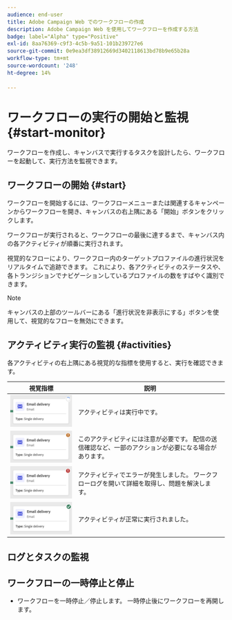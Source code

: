 ```yaml
---
audience: end-user
title: Adobe Campaign Web でのワークフローの作成
description: Adobe Campaign Web を使用してワークフローを作成する方法
badge: label="Alpha" type="Positive"
exl-id: 8aa76369-c9f3-4c5b-9a51-101b239727e6
source-git-commit: 0e9ea3df38912669d3402118613bd78b9e65b28a
workflow-type: tm+mt
source-wordcount: '248'
ht-degree: 14%

---
```


# ワークフローの実行の開始と監視 {#start-monitor}

ワークフローを作成し、キャンバスで実行するタスクを設計したら、ワークフローを起動して、実行方法を監視できます。

## ワークフローの開始 {#start}

ワークフローを開始するには、ワークフローメニューまたは関連するキャンペーンからワークフローを開き、キャンバスの右上隅にある「開始」ボタンをクリックします。

ワークフローが実行されると、ワークフローの最後に達するまで、キャンバス内の各アクティビティが順番に実行されます。

視覚的なフローにより、ワークフロー内のターゲットプロファイルの進行状況をリアルタイムで追跡できます。 これにより、各アクティビティのステータスや、各トランジションでナビゲーションしているプロファイルの数をすばやく識別できます。

>[!NOTE]
>
>キャンバスの上部のツールバーにある「進行状況を非表示にする」ボタンを使用して、視覚的なフローを無効にできます。

## アクティビティ実行の監視 {#activities}

各アクティビティの右上隅にある視覚的な指標を使用すると、実行を確認できます。

| 視覚指標 | 説明 |
|-----|------------|
| ![](assets/activity-status-pending.png) | アクティビティは実行中です。 |
| ![](assets/activity-status-orange.png) | このアクティビティには注意が必要です。 配信の送信確認など、一部のアクションが必要になる場合があります。 |
| ![](assets/activity-status-red.png) | アクティビティでエラーが発生しました。 ワークフローログを開いて詳細を取得し、問題を解決します。 |
| ![](assets/activity-status-green.png) | アクティビティが正常に実行されました。 |

## ログとタスクの監視

## ワークフローの一時停止と停止

* ワークフローを一時停止／停止します。 一時停止後にワークフローを再開します。